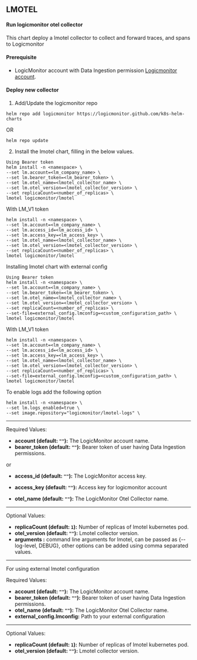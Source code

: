 ## LMOTEL
#### Run logicmonitor otel collector
This chart deploy a lmotel collector to collect and forward traces, and spans to Logicmonitor
#### Prerequisite
- LogicMonitor account with Data Ingestion permission [Logicmonitor account](https://www.logicmonitor.com). 
#### Deploy new collector
1. Add/Update the logicmonitor repo
``` console
helm repo add logicmonitor https://logicmonitor.github.com/k8s-helm-charts
```
OR
``` console
helm repo update
```
2. Install the lmotel chart, filling in the below values.
``` console
Using Bearer token
helm install -n <namespace> \
--set lm.account=<lm_company_name> \
--set lm.bearer_token=<lm_bearer_token> \
--set lm.otel_name=<lmotel_collector_name> \
--set lm.otel_version=<lmotel_collector_version> \
--set replicaCount=<number_of_replicas> \
lmotel logicmonitor/lmotel
```
With LM_V1 token 
``` console
helm install -n <namespace> \
--set lm.account=<lm_company_name> \
--set lm.access_id=<lm_access_id> \
--set lm.access_key=<lm_access_key> \
--set lm.otel_name=<lmotel_collector_name> \
--set lm.otel_version=<lmotel_collector_version> \
--set replicaCount=<number_of_replicas> \
lmotel logicmonitor/lmotel
```

Installing lmotel chart with external config
``` console
Using Bearer token
helm install -n <namespace> \
--set lm.account=<lm_company_name> \
--set lm.bearer_token=<lm_bearer_token> \
--set lm.otel_name=<lmotel_collector_name> \
--set lm.otel_version=<lmotel_collector_version> \
--set replicaCount=<number_of_replicas> \
--set-file=external_config.lmconfig=<custom_configuration_path> \
lmotel logicmonitor/lmotel
```
With LM_V1 token
``` console
helm install -n <namespace> \
--set lm.account=<lm_company_name> \
--set lm.access_id=<lm_access_id> \
--set lm.access_key=<lm_access_key> \
--set lm.otel_name=<lmotel_collector_name> \
--set lm.otel_version=<lmotel_collector_version> \
--set replicaCount=<number_of_replicas> \
--set-file=external_config.lmconfig=<custom_configuration_path> \
lmotel logicmonitor/lmotel
```

To enable logs add the following option
``` console
helm install -n <namespace> \
--set lm.logs_enabled=true \
--set image.repository="logicmonitor/lmotel-logs" \
```

---
Required Values:
- **account (default: `""`):** The LogicMonitor account name.
- **bearer_token (default: `""`):** Bearer token of user having Data Ingestion permissions.

or 

- **access_id (default: `""`):** The LogicMonitor access key.
- **access_key (default: `""`):** Access key for logicmonitor account


- **otel_name (default: `""`):** The LogicMonitor Otel Collector name.
---
Optional Values:
- **replicaCount (default: `1`):** Number of replicas of lmotel kubernetes pod.
- **otel_version (default: `""`):** Lmotel collector version.
- **arguments :** command line arguments for lmotel, can be passed as {--log-level, DEBUG}, other options can be added using comma separated values.
---

For using external lmotel configuration

Required Values:
- **account (default: `""`):** The LogicMonitor account name.
- **bearer_token (default: `""`):** Bearer token of user having Data Ingestion permissions.
- **otel_name (default: `""`):** The LogicMonitor Otel Collector name.
- **external_config.lmconfig:** Path to your external configuration
---
Optional Values:
- **replicaCount (default: `1`):** Number of replicas of lmotel kubernetes pod.
- **otel_version (default: `""`):** Lmotel collector version.